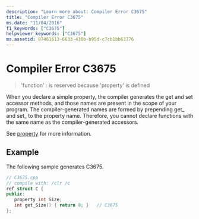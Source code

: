 ```yaml
---
description: "Learn more about: Compiler Error C3675"
title: "Compiler Error C3675"
ms.date: "11/04/2016"
f1_keywords: ["C3675"]
helpviewer_keywords: ["C3675"]
ms.assetid: 87461613-6633-430b-b95d-c7cb1bb63776
---
```

# Compiler Error C3675

> 'function' : is reserved because 'property' is defined

When you declare a simple property, the compiler generates the get and set accessor methods, and those names are present in the scope of your program.  The compiler-generated names are formed by prepending get_ and set_ to the property name.  Therefore, you cannot declare functions with the same name as the compiler-generated accessors.

See [property](../../extensions/property-cpp-component-extensions.md) for more information.

## Example

The following sample generates C3675.

```cpp
// C3675.cpp
// compile with: /clr /c
ref struct C {
public:
   property int Size;
   int get_Size() { return 0; }   // C3675
};
```
